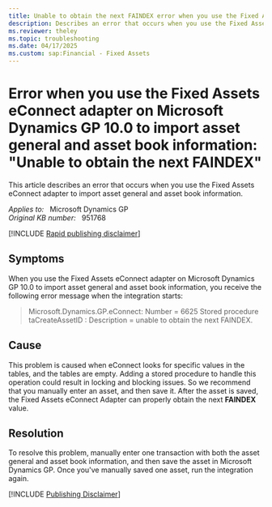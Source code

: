 ```yaml
---
title: Unable to obtain the next FAINDEX error when you use the Fixed Assets eConnect adapter on Microsoft Dynamics GP 10.0 to import asset general and asset book information 
description: Describes an error that occurs when you use the Fixed Assets eConnect adapter to import asset general and asset book information on Microsoft Dynamics GP 10.0.
ms.reviewer: theley
ms.topic: troubleshooting
ms.date: 04/17/2025
ms.custom: sap:Financial - Fixed Assets
---
```

# Error when you use the Fixed Assets eConnect adapter on Microsoft Dynamics GP 10.0 to import asset general and asset book information: "Unable to obtain the next FAINDEX"

This article describes an error that occurs when you use the Fixed Assets eConnect adapter to import asset general and asset book information.

_Applies to:_ &nbsp; Microsoft Dynamics GP  
_Original KB number:_ &nbsp; 951768

[!INCLUDE [Rapid publishing disclaimer](../../includes/rapid-publishing-disclaimer.md)]

## Symptoms

When you use the Fixed Assets eConnect adapter on Microsoft Dynamics GP 10.0 to import asset general and asset book information, you receive the following error message when the integration starts:
> Microsoft.Dynamics.GP.eConnect: Number = 6625 Stored procedure taCreateAssetID : Description = unable to obtain the next FAINDEX.

## Cause

This problem is caused when eConnect looks for specific values in the tables, and the tables are empty. Adding a stored procedure to handle this operation could result in locking and blocking issues. So we recommend that you manually enter an asset, and then save it. After the asset is saved, the Fixed Assets eConnect Adapter can properly obtain the next **FAINDEX** value.

## Resolution

To resolve this problem, manually enter one transaction with both the asset general and asset book information, and then save the asset in Microsoft Dynamics GP. Once you've manually saved one asset, run the integration again.

[!INCLUDE [Publishing Disclaimer](../../includes/publishing-disclaimer.md)]
